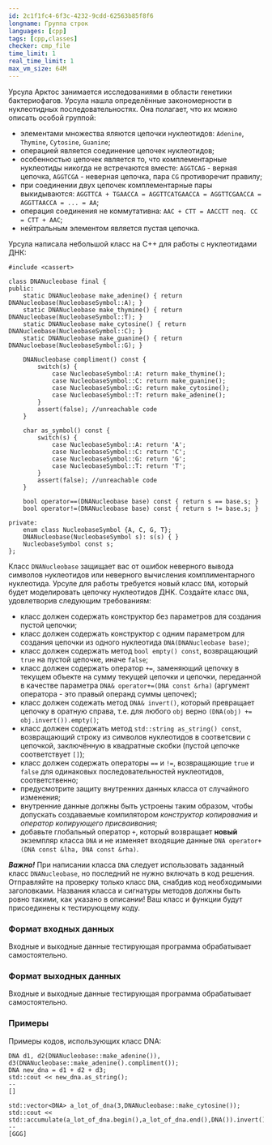 ```yaml
---
id: 2c1f1fc4-6f3c-4232-9cdd-62563b85f8f6
longname: Группа строк
languages: [cpp]
tags: [cpp,classes]
checker: cmp_file
time_limit: 1
real_time_limit: 1
max_vm_size: 64M
---
```


Урсула Арктос занимается исследованиями в области генетики бактериофагов. Урсула нашла определённые закономерности в нуклеотидных последовательностях. Она полагает, что их можно описать особой группой:
- элементами множества яляются цепочки нуклеотидов: ``Adenine``, ``Thymine``, ``Cytosine``, ``Guanine``;
- операцией является соединение цепочек нуклеотидов;
- особенностью цепочек является то, что комплементарные нуклеотиды никогда не встречаются вместе: ``AGGTCAG`` - верная цепочка, ``AGGTCGA`` - неверная цепочка, пара ``CG`` противоречит правилу;
- при соединении двух цепочек комплементарные пары выкидываются: ``AGGTTCA + TGAACCA = AGGTTCATGAACCA = AGGTTCGAACCA = AGGTTAACCA = ... = AA``;
- операция соединения не коммутативна: ``AAC + CTT = AACCTT neq. CC = CTT + AAC``;
- нейтральным элементом является пустая цепочка.

Урсула написала небольшой класс на C++ для работы с нуклеотидами ДНК:
```
#include <cassert>

class DNANucleobase final {
public:
    static DNANucleobase make_adenine() { return DNANucleobase(NucleobaseSymbol::A); }
    static DNANucleobase make_thymine() { return DNANucleobase(NucleobaseSymbol::T); }
    static DNANucleobase make_cytosine() { return DNANucleobase(NucleobaseSymbol::C); }
    static DNANucleobase make_guanine() { return DNANucloebase(NucleobaseSymbol::G); }

    DNANucleobase compliment() const {
        switch(s) {
            case NucleobaseSymbol::A: return make_thymine();
            case NucleobaseSymbol::C: return make_guanine();
            case NucleobaseSymbol::G: return make_cytosine();
            case NucleobaseSymbol::T: return make_adenine();
        }
        assert(false); //unreachable code
    }

    char as_symbol() const {
        switch(s) {
            case NucleobaseSymbol::A: return 'A';
            case NucleobaseSymbol::C: return 'C';
            case NucleobaseSymbol::G: return 'G';
            case NucleobaseSymbol::T: return 'T';
        }
        assert(false); //unreachable code
    }

    bool operator==(DNANucleobase base) const { return s == base.s; }
    bool operator!=(DNANucleobase base) const { return s != base.s; }

private:
    enum class NucleobaseSymbol {A, C, G, T};
    DNANucleobase(NucleobaseSymbol s): s(s) { }
    NucleobaseSymbol const s;
};
```

Класс ``DNANucleobase`` защищает вас от ошибок неверного вывода символов нуклеотидов или неверного вычисления комплиментарного нуклеотида. Урсуле для работы требуется новый класс ``DNA``, который будет моделировать цепочку нуклеотидов ДНК. Создайте класс ``DNA``, удовлетворив следующим требованиям:
- класс должен содержать конструктор без параметров для создания пустой цепочки;
- класс должен содержать конструктор с одним параметром для создания цепочки из одного нуклеотида ``DNA(DNANucleobase base)``;
- класс должен содержать метод ``bool empty() const``, возвращающий ``true`` на пустой цепочке, иначе ``false``;
- класс должен содержать оператор ``+=``, заменяющий цепочку в текущем объекте на сумму текущей цепочки и цепочки, переданной в качестве параметра ``DNA& operator+=(DNA const &rha)`` (аргумент оператора - это правый операнд суммы цепочек);
- класс должен содежать метод ``DNA& invert()``, который превращает цепочку в оратную справа, т.е. для любого ``obj`` верно ``(DNA(obj) += obj.invert()).empty()``;
- класс должен содержать метод ``std::string as_string() const``, возвращающий строку из символов нуклеотидов в соответсвии с цепочкой, заключённую в квадратные скобки (пустой цепочке соответствует ``[]``);
- класс должен содержать операторы ``==`` и ``!=``, возвращающие ``true`` и ``false`` для одинаковых последовательностей нуклеотидов, соответственно;
- предусмотрите защиту внутренних данных класса от случайного изменения;
- внутренние данные должны быть устроены таким образом, чтобы допускать создаваемые компилятором *конструктор копирования* и *оператор копирующего присваивания*;
- добавьте глобальный оператор ``+``, который возвращает **новый** экземпляр класса ``DNA`` и не изменяет входящие данные ``DNA operator+(DNA const &lha, DNA const &rha)``.

***Важно!*** При написании класса ``DNA`` следует использовать заданный класс ``DNANucleobase``, но последний не нужно включать в код решения. Отправляйте на проверку только класс ``DNA``, снабдив код необходимыми заголовками. Названия класса и сигнатуры методов должны быть ровно такими, как указано в описании! Ваш класс и функции будут присоединены к тестирующему коду.

### Формат входных данных

Входные и выходные данные тестирующая программа обрабатывает самостоятельно.

### Формат выходных данных

Входные и выходные данные тестирующая программа обрабатывает самостоятельно.

### Примеры

Примеры кодов, использующих класс DNA:
```
DNA d1, d2(DNANucleobase::make_adenine()), d3(DNANucleobase::make_adenine().compliment());
DNA new_dna = d1 + d2 + d3;
std::cout << new_dna.as_string();
--
[]
```

```
std::vector<DNA> a_lot_of_dna(3,DNANucleobase::make_cytosine());
std::cout << std::accumulate(a_lot_of_dna.begin(),a_lot_of_dna.end(),DNA()).invert().as_string(); 
--
[GGG]
```
